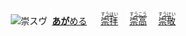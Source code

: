 <kbd><img src="lv1.svg" width="2" height="24"><img src="https://glyphwiki.org/glyph/u5d07.svg" width="24" height="24" alt="崇"></kbd><kbd>スウ゚</div></kbd> <img src="lv1.svg">[**あが**める](https://jisho.org/search/崇める)　 <img src="lv0.svg">[<ruby>崇拝<rt>す<u>うは</u>い</rt></ruby>](https://jisho.org/search/崇拝)</ins>　<img src="lv1.svg">[<ruby>崇高<rt>す<u>うこう</u></rt></ruby>](https://jisho.org/search/崇高)　<img src="lv2.svg">[<ruby>崇敬<rt>す<u>うけ</u>い</rt></ruby>](https://jisho.org/search/崇敬)



